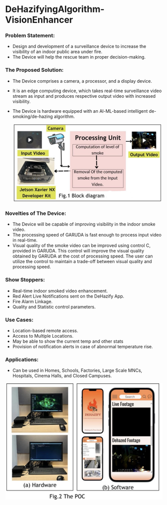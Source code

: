 # DeHazifyingAlgorithm-VisionEnhancer

### Problem Statement: 
- Design and development of a surveillance device to increase the visibility of an indoor public area under fire.
- The Device will help the rescue team in proper decision-making.

### The Proposed Solution:
- The Device comprises a camera, a processor, and a display device.
- It is an edge computing device, which takes real-time surveillance video stream as input and produces respective output video with increased visibility.
- The Device is hardware equipped with an Al-ML-based intelligent de-smoking/de-hazing algorithm.

  ![Block Diagram of the Device](https://github.com/JaimanSingh/DeHazifyingAlgorithm-VisionEnhancer/blob/main/AD864591-7EBE-4AAC-B3EE-81D7FE817D55.jpg)

### Novelties of The Device:
- The Device will be capable of improving visibility in the indoor smoke video.
- The processing speed of GARUDA is fast enough to process input video in real-time.
- Visual quality of the smoke video can be improved using control C, provided in GARUDA. This control will improve the visual quality obtained by GARUDA at the cost of processing speed. 
The user can utilize the control to maintain a trade-off between visual quality and processing speed.

### Show Stoppers:
- Real-time indoor smoked video enhancement.
- Red Alert Live Notifications sent on the DeHazify App.
- Fire Alarm Linkage.
- Quality and Statistic control parameters.

### Use Cases:
- Location-based remote access.
- Access to Multiple Locations.
- May be able to show the current temp and other stats
- Provision of notification alerts in case of abnormal temperature rise.

### Applications:
- Can be used in Homes, Schools, Factories, Large Scale MNCs, Hospitals, Cinema Halls, and Closed Campuses.

![Proof of Concept of the Device](https://github.com/JaimanSingh/DeHazifyingAlgorithm-VisionEnhancer/blob/main/271F2B01-9423-4DD5-BAEE-D2240FB38CA2.jpg)


  

